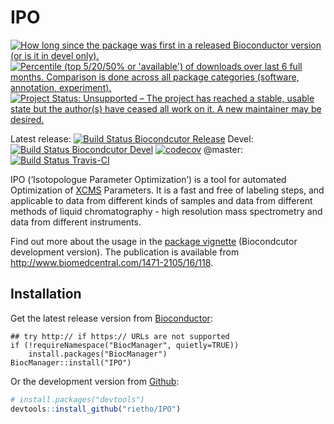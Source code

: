 # IPO

[![How long since the package was first in a released Bioconductor version (or is it in devel only).](https://bioconductor.org/shields/years-in-bioc/IPO.svg)](https://bioconductor.org/packages/IPO/)
[![Percentile (top 5/20/50% or 'available') of downloads over last 6 full months. Comparison is done across all package categories (software, annotation, experiment).](http://bioconductor.org/shields/downloads/IPO.svg)](https://bioconductor.org/packages/stats/bioc/IPO/)
[![Project Status: Unsupported – The project has reached a stable, usable state but the author(s) have ceased all work on it. A new maintainer may be desired.](http://www.repostatus.org/badges/latest/unsupported.svg)](http://www.repostatus.org/#unsupported)

Latest release: 
[![Build Status Biocondcutor Release](http://bioconductor.org/shields/build/release/bioc/IPO.svg)](http://bioconductor.org/packages/release/bioc/html/IPO.html)
Devel: 
[![Build Status Biocondcutor Devel](http://bioconductor.org/shields/build/devel/bioc/IPO.svg)](http://bioconductor.org/packages/devel/bioc/html/IPO.html)
[![codecov](https://codecov.io/gh/Bioconductor-mirror/IPO/branch/master/graph/badge.svg)](https://codecov.io/gh/Bioconductor-mirror/IPO/)
@master: 
[![Build Status Travis-CI](https://travis-ci.org/rietho/IPO.svg?branch=master)](https://travis-ci.org/rietho/IPO)


IPO (‘Isotopologue Parameter Optimization’) is a tool for automated Optimization of [XCMS](http://bioconductor.org/packages/xcms/) Parameters. It is a fast and free of labeling steps, and applicable to data from different kinds of samples and data from different methods of liquid chromatography - high resolution mass spectrometry and data from different instruments.

Find out more about the usage in the [package vignette](https://bioconductor.org/packages/devel/bioc/vignettes/IPO/inst/doc/IPO.html) (Biocondcutor development version). The publication is available from http://www.biomedcentral.com/1471-2105/16/118.

## Installation

Get the latest release version from [Bioconductor](http://bioconductor.org/packages/IPO/):
```{r}
## try http:// if https:// URLs are not supported
if (!requireNamespace("BiocManager", quietly=TRUE))
    install.packages("BiocManager")
BiocManager::install("IPO")
````

Or the development version from [Github](https://github.com/rietho/IPO/):

```R
# install.packages("devtools")
devtools::install_github("rietho/IPO") 
```
